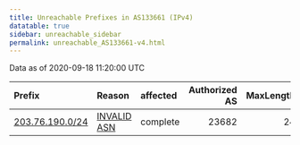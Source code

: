 ```yaml
---
title: Unreachable Prefixes in AS133661 (IPv4)
datatable: true
sidebar: unreachable_sidebar
permalink: unreachable_AS133661-v4.html
---
```


Data as of 2020-09-18 11:20:00 UTC


<div class="datatable-begin"></div>

| Prefix                                                   | Reason                                                                                                  | affected   |   Authorized AS |   MaxLength | Anchor                                       |   unreachable /24s |
|:---------------------------------------------------------|:--------------------------------------------------------------------------------------------------------|:-----------|----------------:|------------:|:---------------------------------------------|-------------------:|
| [203.76.190.0/24](https://stat.ripe.net/203.76.190.0/24) | [INVALID ASN](https://rpki-validator.ripe.net/announcement-preview?asn=AS133661&prefix=203.76.190.0/24) | complete   |           23682 |          24 | [APNIC](unreachable_APNIC_RPKI_Root-v4.html) |                  1 |

<div class="datatable-end"></div>